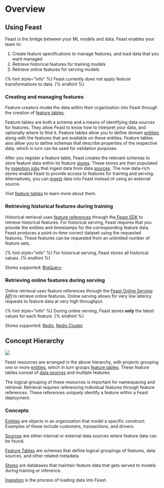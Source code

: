 # Overview

## Using Feast

Feast is the bridge between your ML models and data. Feast enables your team to:

1. Create feature specifications to manage features, and load data that you want managed
2. Retrieve historical features for training models
3. Retrieve online features for serving models

{% hint style="info" %}
Feast currently does not apply feature transformations to data.
{% endhint %}

### Creating and managing features

Feature creators model the data within their organization into Feast through the creation of [feature tables](feature-tables.md).

Feature tables are both a schema and a means of identifying data sources for features. They allow Feast to know how to interpret your data, and optionally where to find it. Feature tables allow you to define domain [entities](entities.md) along with the features that are available on these entities. Feature tables also allow you to define schemas that describe properties of the respective data, which in turn can be used for validation purposes.

After you register a feature table, Feast creates the relevant schemas to store feature data within its feature [stores](). These stores are then populated by [ingestion jobs](../user-guide/data-ingestion.md) that ingest data from data [sources](sources.md). The now data-rich stores enable Feast to provide access to features for training and serving. Alternatively, you can [ingest](../user-guide/data-ingestion.md) data into Feast instead of using an external source.

Visit [feature tables](feature-tables.md) to learn more about them.

### Retrieving historical features during training

Historical retrieval uses [feature references](../user-guide/feature-retrieval.md) through the[ Feast SDK](https://api.docs.feast.dev/python/) to retrieve historical features. For historical serving, Feast requires that you provide the entities and timestamps for the corresponding feature data. Feast produces a point-in-time correct dataset using the requested features. These features can be requested from an unlimited number of feature sets.

{% hint style="info" %}
For historical serving, Feast stores all historical values.
{% endhint %}

Stores supported: [BigQuery](https://cloud.google.com/bigquery)

### Retrieving online features during serving

Online retrieval uses feature references through the [Feast Online Serving API](https://api.docs.feast.dev/grpc/feast.serving.pb.html) to retrieve online features. Online serving allows for very low latency requests to feature data at very high throughput.

{% hint style="info" %}
During online serving, Feast stores **only** the latest values for each feature.
{% endhint %}

Stores supported: [Redis](https://redis.io/), [Redis Cluster](https://redis.io/topics/cluster-tutorial)

## Concept Hierarchy

![](../.gitbook/assets/concept_hierarchy.png)

Feast resources are arranged in the above hierarchy, with projects grouping one or more [entities](entities.md), which in turn groups [feature tables](feature-tables.md). These feature tables consist of [data sources](sources.md) and multiple features.

The logical grouping of these resources is important for namespacing and retrieval. Retrieval requires referencing individual features through feature references. These references uniquely identify a feature within a Feast deployment.

### Concepts

[Entities](entities.md) are objects in an organization that model a specific construct. Examples of these include customers, transactions, and drivers.

[Sources](sources.md) are either internal or external data sources where feature data can be found.

[Feature Tables](feature-tables.md) are schemas that define logical groupings of features, data sources, and other related metadata.

[Stores]() are databases that maintain feature data that gets served to models during training or inference.

[Ingestion](../user-guide/data-ingestion.md) is the process of loading data into Feast.

